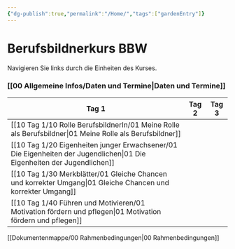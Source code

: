 ```yaml
---
{"dg-publish":true,"permalink":"/Home/","tags":["gardenEntry"]}
---
```


# Berufsbildnerkurs BBW

Navigieren Sie links durch die Einheiten des Kurses. 
### [[00 Allgemeine Infos/Daten und Termine\|Daten und Termine]]

| Tag 1                                            | Tag 2                     | Tag 3                     |
|--------------------------------------------------|---------------------------|---------------------------|
| [[10 Tag 1/10 Rolle BerufsbildnerIn/01 Meine Rolle als Berufsbildner\|01 Meine Rolle als Berufsbildner]]             |                           |                           |
| [[10 Tag 1/20 Eigenheiten junger Erwachsener/01 Die Eigenheiten der Jugendlichen\|01 Die Eigenheiten der Jugendlichen]]          |                           |                           |
| [[10 Tag 1/30 Merkblätter/01 Gleiche Chancen und korrekter Umgang\|01 Gleiche Chancen und korrekter Umgang]]      |                           |                           |
| [[10 Tag 1/40 Führen und Motivieren/01 Motivation fördern und pflegen\|01 Motivation fördern und pflegen]]            |                           |                           |

[[Dokumentenmappe/00 Rahmenbedingungen\|00 Rahmenbedingungen]]
